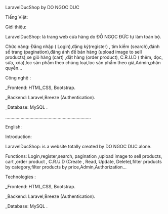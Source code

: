 LaravelDucShop by DO NGOC DUC

Tiếng Việt:

Giới thiệu:

LaravelDucShop: là trang web cửa hàng do ĐỖ NGỌC ĐỨC tự làm toàn bộ.

Chức năng: Đăng nhập ( Login),đăng ký(register) , tìm kiếm (search),đánh số trang (pagination),đăng ảnh để bán hàng (upload image to sell products),xe giỏ hàng (cart) ,đặt hàng (order product), C.R.U.D ( thêm, đọc, sửa, xóa),lọc sản phẩm theo chủng loại,lọc sản phẩm theo giá,Admin,phân quyền...

Công nghệ :

\_Frontend: HTML,CSS, Bootstrap.

\_Backend: Laravel,Breeze (Authentication).

\_Database: MySQL .

...................................................................

English:

Introduction:

LaravelDucShop: is a website totally created by DO NGOC DUC alone.

Functions: Login,register,search, pagination ,upload image to sell products, cart ,order product , C.R.U.D (Create , Read, Update, Delete),filter products by category,filter products by price,Admin,Authorization...

Technologies :

\_Frontend: HTML,CSS, Bootstrap.

\_Backend: Laravel,Breeze (Authentication).

\_Database: MySQL .

